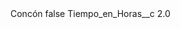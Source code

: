 <?xml version="1.0" encoding="UTF-8"?>
<CustomMetadata xmlns="http://soap.sforce.com/2006/04/metadata" xmlns:xsi="http://www.w3.org/2001/XMLSchema-instance" xmlns:xsd="http://www.w3.org/2001/XMLSchema">
    <label>Concón</label>
    <protected>false</protected>
    <values>
        <field>Tiempo_en_Horas__c</field>
        <value xsi:type="xsd:double">2.0</value>
    </values>
</CustomMetadata>
